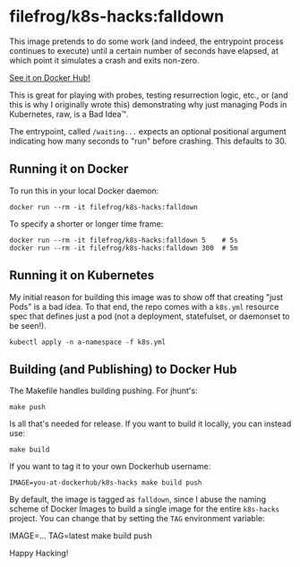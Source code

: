filefrog/k8s-hacks:falldown
===========================

This image pretends to do some work (and indeed, the entrypoint
process continues to execute) until a certain number of seconds
have elapsed, at which point it simulates a crash and exits
non-zero.

[See it on Docker Hub!][1]

This is great for playing with probes, testing resurrection logic,
etc., or (and this is why I originally wrote this) demonstrating
why just managing Pods in Kubernetes, raw, is a Bad Idea™.

The entrypoint, called `/waiting...` expects an optional
positional argument indicating how many seconds to "run" before
crashing.  This defaults to 30.


Running it on Docker
--------------------

To run this in your local Docker daemon:

    docker run --rm -it filefrog/k8s-hacks:falldown

To specify a shorter or longer time frame:

    docker run --rm -it filefrog/k8s-hacks:falldown 5    # 5s
    docker run --rm -it filefrog/k8s-hacks:falldown 300  # 5m


Running it on Kubernetes
------------------------

My initial reason for building this image was to show off that
creating "just Pods" is a bad idea.  To that end, the repo comes
with a `k8s.yml` resource spec that defines just a pod (not a
deployment, statefulset, or daemonset to be seen!).

    kubectl apply -n a-namespace -f k8s.yml


Building (and Publishing) to Docker Hub
---------------------------------------

The Makefile handles building pushing.  For jhunt's:

    make push

Is all that's needed for release.  If you want to build it
locally, you can instead use:

    make build

If you want to tag it to your own Dockerhub username:

    IMAGE=you-at-dockerhub/k8s-hacks make build push

By default, the image is tagged as `falldown`, since I abuse the
naming scheme of Docker Images to build a single image for the
entire `k8s-hacks` project.  You can change that by setting the
`TAG` environment variable:

   IMAGE=... TAG=latest make build push

Happy Hacking!


[1]: https://hub.docker.com/r/filefrog/k8s-hacks/tags?page=1&name=falldown
